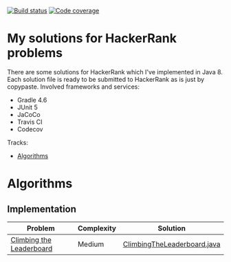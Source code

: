 [![Build status](https://img.shields.io/travis/malast88/hackerrank-java.svg)](https://travis-ci.org/malast88/hackerrank-java)
[![Code coverage](https://img.shields.io/codecov/c/gh/malast88/hackerrank-java.svg)](https://codecov.io/gh/malast88/hackerrank-java)
# My solutions for HackerRank problems
There are some solutions for HackerRank which I've implemented in Java 8. Each solution file is ready to be submitted to HackerRank as is just by copypaste.
Involved frameworks and services:
* Gradle 4.6
* JUnit 5
* JaCoCo
* Travis CI
* Codecov

Tracks:
* [Algorithms](#Algorithms)

# Algorithms
## Implementation
|Problem|Complexity|Solution|
|---|---|---|
|[Climbing the Leaderboard](https://www.hackerrank.com/challenges/climbing-the-leaderboard/problem)|Medium|[ClimbingTheLeaderboard.java](https://github.com/malast88/hackerrank-java/blob/master/algo/impl/climbing-the-leaderboard/src/main/java/ClimbingTheLeaderboard.java)|
